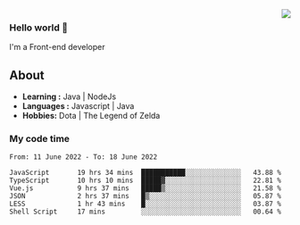 <img align='right' src="https://github-readme-stats.vercel.app/api?username=jumodada&show_icons=true&theme=vue">

### Hello world 👋

I'm a Front-end developer 
    
## About
-  **Learning :** Java | NodeJs
-  **Languages :** Javascript | Java
-  **Hobbies:** Dota | The Legend of Zelda

### My code time

<!--START_SECTION:waka-->

```text
From: 11 June 2022 - To: 18 June 2022

JavaScript       19 hrs 34 mins  ███████████░░░░░░░░░░░░░░   43.88 %
TypeScript       10 hrs 10 mins  █████▓░░░░░░░░░░░░░░░░░░░   22.81 %
Vue.js           9 hrs 37 mins   █████▒░░░░░░░░░░░░░░░░░░░   21.58 %
JSON             2 hrs 37 mins   █▒░░░░░░░░░░░░░░░░░░░░░░░   05.87 %
LESS             1 hr 43 mins    █░░░░░░░░░░░░░░░░░░░░░░░░   03.87 %
Shell Script     17 mins         ░░░░░░░░░░░░░░░░░░░░░░░░░   00.64 %
```

<!--END_SECTION:waka-->
